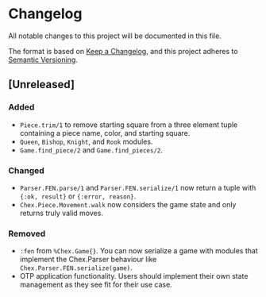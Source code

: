 # Changelog

All notable changes to this project will be documented in this file.

The format is based on [Keep a Changelog](https://keepachangelog.com/en/1.0.0/),
and this project adheres to [Semantic Versioning](https://semver.org/spec/v2.0.0.html).

## [Unreleased]

### Added

- `Piece.trim/1` to remove starting square from a three element tuple containing
  a piece name, color, and starting square.
- `Queen`, `Bishop`, `Knight`, and `Rook` modules.
- `Game.find_piece/2` and `Game.find_pieces/2`.

### Changed

- `Parser.FEN.parse/1` and `Parser.FEN.serialize/1` now return a tuple with
  `{:ok, result}` or `{:error, reason}`.
- `Chex.Piece.Movement.walk` now considers the game state and only returns
  truly valid moves.

### Removed

- `:fen` from `%Chex.Game{}`. You can now serialize a game with modules that
  implement the Chex.Parser behaviour like `Chex.Parser.FEN.serialize(game)`.
- OTP application functionality. Users should implement their own state
  management as they see fit for their use case.
